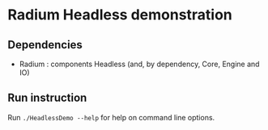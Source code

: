 # Radium Headless demonstration

## Dependencies

- Radium : components Headless (and, by dependency, Core, Engine and IO)

## Run instruction

Run `./HeadlessDemo --help` for help on command line options.
